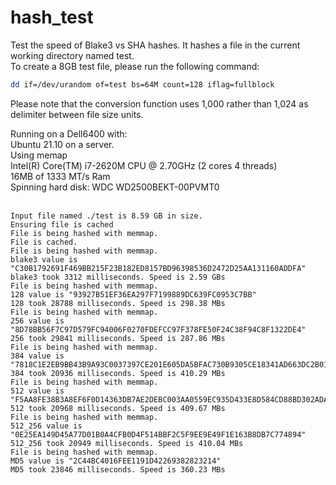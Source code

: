 # hash_test
Test the speed of Blake3 vs SHA hashes. It hashes a file in the current working directory named test. <BR>
To create a 8GB test file, please run the following command:<BR>
```sh
dd if=/dev/urandom of=test bs=64M count=128 iflag=fullblock
```
Please note that the conversion function uses 1,000 rather than 1,024 as delimiter between file size units.

Running on a Dell6400 with:<br>
Ubuntu 21.10 on a server.<br>
Using memap<br>
Intel(R) Core(TM) i7-2620M CPU @ 2.70GHz (2 cores 4 threads)<br>
16MB of 1333 MT/s Ram<br>
Spinning hard disk: WDC WD2500BEKT-00PVMT0 <br>
<br>

```
Input file named ./test is 8.59 GB in size.
Ensuring file is cached
File is being hashed with memmap.
File is cached.
File is being hashed with memmap.
blake3 value is "C30B1792691F469BB215F23B182ED8157BD96398536D2472D25AA131160ADDFA"
blake3 took 3312 milliseconds. Speed is 2.59 GBs
File is being hashed with memmap.
128 value is "93927B51EF36EA297F7199889DC639FC0953C7BB"
128 took 28788 milliseconds. Speed is 298.38 MBs
File is being hashed with memmap.
256 value is "8D78BB56F7C97D579FC94006F0270FDEFCC97F378FE50F24C38F94C8F1322DE4"
256 took 29841 milliseconds. Speed is 287.86 MBs
File is being hashed with memmap.
384 value is "7818C1E2EB9BB43B9A93C0037397CE201E605DA5BFAC730B9305CE18341AD663DC2B01559F224F9FB9660A2E6A9883B2"
384 took 20936 milliseconds. Speed is 410.29 MBs
File is being hashed with memmap.
512 value is "F5AA8FE38B3A8EF6F0D14363DB7AE2DEBC003AA0559EC935D433E8D584CD88BD302ADAEE1851D4FE5545AD7EBE243D584EDD39A09A0CB3B302BB87160A5B8D1A"
512 took 20968 milliseconds. Speed is 409.67 MBs
File is being hashed with memmap.
512_256 value is "0E25EA149D45A77D01B0A4CFB0D4F514BBF2C5F9EE9E49F1E163B8DB7C774894"
512_256 took 20949 milliseconds. Speed is 410.04 MBs
File is being hashed with memmap.
MD5 value is "2C44BC4016FEE1191D42269382823214"
MD5 took 23846 milliseconds. Speed is 360.23 MBs


```
